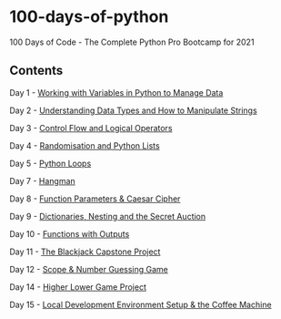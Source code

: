 # 100-days-of-python
100 Days of Code - The Complete Python Pro Bootcamp for 2021

## Contents

Day 1 - [Working with Variables in Python to Manage Data][d1]

Day 2 - [Understanding Data Types and How to Manipulate Strings][d2]

Day 3 - [Control Flow and Logical Operators][d3]

Day 4 - [Randomisation and Python Lists][d4]

Day 5 - [Python Loops][d5]

Day 7 - [Hangman][d7]

Day 8 - [Function Parameters & Caesar Cipher][d8]

Day 9 - [Dictionaries, Nesting and the Secret Auction][d9]

Day 10 - [Functions with Outputs][d10]

Day 11 - [The Blackjack Capstone Project][d11]

Day 12 - [Scope & Number Guessing Game][d12]

Day 14 - [Higher Lower Game Project][d14]

Day 15 - [Local Development Environment Setup & the Coffee Machine][d15]

[d1]: <https://github.com/devfrompoa/100-days-of-python/tree/main/band-name-generator>
[d2]: <https://github.com/devfrompoa/100-days-of-python/tree/main/tip-calculator>
[d3]: <https://github.com/devfrompoa/100-days-of-python/tree/main/treasure-island>
[d4]: <https://github.com/devfrompoa/100-days-of-python/tree/main/rock-paper-scissors>
[d5]: <https://github.com/devfrompoa/100-days-of-python/tree/main/password-generator>
[d7]: <https://github.com/devfrompoa/100-days-of-python/tree/main/Hangman>
[d8]: <https://github.com/devfrompoa/100-days-of-python/tree/main/caesar-cipher>
[d9]: <https://github.com/devfrompoa/100-days-of-python/tree/main/blind-auction>
[d10]: <https://github.com/devfrompoa/100-days-of-python/tree/main/calculator>
[d11]: <https://github.com/devfrompoa/100-days-of-python/tree/main/blackjack>
[d12]: <https://github.com/devfrompoa/100-days-of-python/tree/main/guess-the-number>
[d14]: <https://github.com/devfrompoa/100-days-of-python/tree/main/higher-lower>
[d15]: <https://github.com/devfrompoa/100-days-of-python/tree/main/CoffeeMachine>
